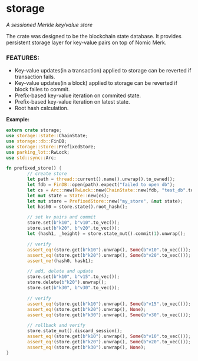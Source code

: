 # storage

*A sessioned Merkle key/value store*

The crate was designed to be the blockchain state database. It provides persistent storage layer for key-value pairs on top of Nomic Merk.

### FEATURES:
- Key-value updates(in a transaction) applied to storage can be reverted if transaction fails.
- Key-value updates(in a block) applied to storage can be reverted if block failes to commit.
- Prefix-based key-value iteration on commited state.
- Prefix-based key-value iteration on latest state.
- Root hash calculation.

**Example:**
```rust
extern crate storage;
use storage::state::ChainState;
use storage::db::FinDB;
use storage::store::PrefixedStore;
use parking_lot::RwLock;
use std::sync::Arc;

fn prefixed_store() {
        // create store
        let path = thread::current().name().unwrap().to_owned();
        let fdb = FinDB::open(path).expect("failed to open db");
        let cs = Arc::new(RwLock::new(ChainState::new(fdb, "test_db".to_string())));
        let mut state = State::new(cs);
        let mut store = PrefixedStore::new("my_store", &mut state);
        let hash0 = store.state().root_hash();

        // set kv pairs and commit
        store.set(b"k10", b"v10".to_vec());
        store.set(b"k20", b"v20".to_vec());
        let (hash1, _height) = store.state_mut().commit(1).unwrap();

        // verify
        assert_eq!(store.get(b"k10").unwrap(), Some(b"v10".to_vec()));
        assert_eq!(store.get(b"k20").unwrap(), Some(b"v20".to_vec()));
        assert_ne!(hash0, hash1);

        // add, delete and update
        store.set(b"k10", b"v15".to_vec());
        store.delete(b"k20").unwrap();
        store.set(b"k30", b"v30".to_vec());

        // verify
        assert_eq!(store.get(b"k10").unwrap(), Some(b"v15".to_vec()));
        assert_eq!(store.get(b"k20").unwrap(), None);
        assert_eq!(store.get(b"k30").unwrap(), Some(b"v30".to_vec()));

        // rollback and verify
        store.state_mut().discard_session();
        assert_eq!(store.get(b"k10").unwrap(), Some(b"v10".to_vec()));
        assert_eq!(store.get(b"k20").unwrap(), Some(b"v20".to_vec()));
        assert_eq!(store.get(b"k30").unwrap(), None);
}
```
